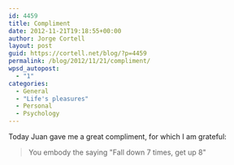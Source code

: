 ```yaml
---
id: 4459
title: Compliment
date: 2012-11-21T19:18:55+00:00
author: Jorge Cortell
layout: post
guid: https://cortell.net/blog/?p=4459
permalink: /blog/2012/11/21/compliment/
wpsd_autopost:
  - "1"
categories:
  - General
  - "Life's pleasures"
  - Personal
  - Psychology
---
```

Today Juan gave me a great compliment, for which I am grateful:

> You embody the saying "Fall down 7 times, get up 8"